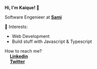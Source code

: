**Hi, I'm Kaique! 👋**

Software Engenieer at [**Sami**](https://www.linkedin.com/company/samisaude/mycompany/)

🌱 Interests:
* Web Development
* Build stuff with Javascript & Typescript

How to reach me? </br>
<img src="https://upload.wikimedia.org/wikipedia/commons/thumb/8/81/LinkedIn_icon.svg/1200px-LinkedIn_icon.svg.png" width="13" height="13" /> [**Linkedin**](https://www.linkedin.com/in/kaique-caires/) <br/>
<img src="https://image.flaticon.com/icons/png/512/124/124021.png" width="13" height="13" /> [**Twitter**](https://twitter.com/KaiqueCoimbra2)

